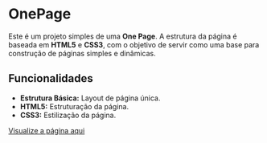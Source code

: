 # OnePage

Este é um projeto simples de uma **One Page**. A estrutura da página é baseada em **HTML5** e **CSS3**, com o objetivo de servir como uma base para construção de páginas simples e dinâmicas.

## Funcionalidades

- **Estrutura Básica:** Layout de página única.
- **HTML5:** Estruturação da página.
- **CSS3:** Estilização da página.


[Visualize a página aqui](https://matheusfranca10.github.io/OnePage)
